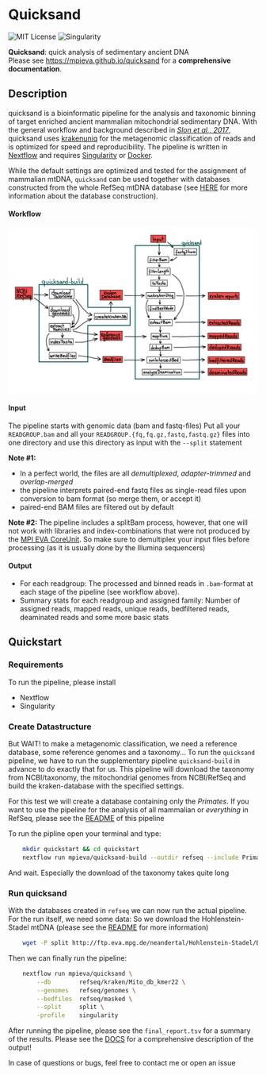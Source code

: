 # Quicksand

![MIT License](https://img.shields.io/github/license/mpieva/quicksand?style=for-the-badge)
![Singularity](https://img.shields.io/badge/singularity-pass-ff69b4?style=for-the-badge)

**Quicksand**: quick analysis of sedimentary ancient DNA \
Please see https://mpieva.github.io/quicksand for a **comprehensive documentation**.

## Description
quicksand is a bioinformatic pipeline for the analysis and taxonomic binning of target enriched ancient mammalian mitochondrial sedimentary DNA.
With the general workflow and background described in [_Slon et al., 2017_](https://science.sciencemag.org/content/sci/suppl/2017/04/26/science.aam9695.DC1/aam9695_SM.pdf), 
quicksand uses [krakenuniq](https://doi.org/10.1186/s13059-018-1568-0) for the metagenomic classification of reads and is optimized for speed and reproducibility. 
The pipeline is written in [Nextflow](https://doi.org/10.1038/nbt.3820) and requires [Singularity](https://doi.org/10.1371/journal.pone.0177459) or [Docker](https://www.docker.com/).

While the default settings are optimized and tested for the assignment of mammalian mtDNA, `quicksand` can be used together with databases constructed from the whole RefSeq mtDNA database
(see [HERE](https://www.github.com/mpieva/quicksand-build) for more information about the database construction).

#### Workflow   

<p align=center>
    <img src="assets/pipeline_overview_v1.5.png" alt="Graphical overview over the pipeline workflow" width='800px'>
</p>

#### Input

The pipeline starts with genomic data (bam and fastq-files)
Put all your `READGROUP.bam` and all your `READGROUP.{fq,fq.gz,fastq,fastq.gz}` files into one directory and use this directory as input
with the `--split` statement 

**Note #1:**
- In a perfect world, the files are all _demultiplexed_, _adapter-trimmed_ and _overlap-merged_
- the pipeline interprets paired-end fastq files as single-read files upon conversion to bam format (so merge them, or accept it)
- paired-end BAM files are filtered out by default 

**Note #2:**
The pipeline includes a splitBam process, however, that one will not work with libraries and index-combinations that were not produced by the [MPI EVA CoreUnit](https://www.eva.mpg.de/genetics/index/).
So make sure to demultiplex your input files before processing (as it is usually done by the Illumina sequencers) 

#### Output

- For each readgroup: The processed and binned reads in `.bam`-format at each stage of the pipeline (see workflow above). 
- Summary stats for each readgroup and assigned family: Number of assigned reads, mapped reads, unique reads, bedfiltered reads, deaminated reads and some more basic stats 

## Quickstart
### Requirements

To run the pipeline, please install
 - Nextflow
 - Singularity

### Create Datastructure

But WAIT! to make a metagenomic classification, we need a reference database, some reference genomes and a taxonomy...
To run the `quicksand` pipeline, we have to run the supplementary pipeline `quicksand-build` in advance to do
exactly that for us. This pipeline will download the taxonomy from NCBI/taxonomy, the mitochondrial genomes from NCBI/RefSeq
and build the kraken-database with the specified settings. 

For this test we will create a database containing only the _Primates_. If you want to use the pipeline for the analysis
of all mammalian or _everything_ in RefSeq, please see the [README](https://www.github.com/mpieva/quicksand-build) of this pipeline

To run the pipline open your terminal and type:

```bash
    mkdir quickstart && cd quickstart
    nextflow run mpieva/quicksand-build --outdir refseq --include Primates
```

And wait. Especially the download of the taxonomy takes quite long
    
### Run quicksand

With the databases created in `refseq` we can now run the actual pipeline.
For the run itself, we need some data: So we download the Hohlenstein-Stadel mtDNA (please see the [README](http://ftp.eva.mpg.de/neandertal/Hohlenstein-Stadel/README) for more information)

```bash
    wget -P split http://ftp.eva.mpg.de/neandertal/Hohlenstein-Stadel/BAM/mtDNA/HST.raw_data.ALL.bam
```

Then we can finally run the pipeline:

```bash
    nextflow run mpieva/quicksand \
        --db        refseq/kraken/Mito_db_kmer22 \
        --genomes   refseq/genomes \
        --bedfiles  refseq/masked \
        --split     split \
        -profile    singularity
```

After running the pipeline, please see the `final_report.tsv` for a summary of the results.
Please see the [DOCS](https://mpieva.github.io/quicksand/usage.html#output) for a comprehensive description of the output!

In case of questions or bugs, 
feel free to contact me or open an issue

